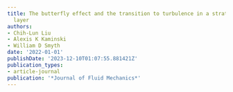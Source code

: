 ```yaml
---
title: The butterfly effect and the transition to turbulence in a stratified shear
  layer
authors:
- Chih-Lun Liu
- Alexis K Kaminski
- William D Smyth
date: '2022-01-01'
publishDate: '2023-12-10T01:07:55.881421Z'
publication_types:
- article-journal
publication: '*Journal of Fluid Mechanics*'
---
```

